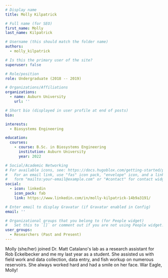 ```yaml
---
# Display name
title: Molly Kilpatrick

# Full name (for SEO)
first_name: Molly
last_name: Kilpatrick

# Username (this should match the folder name)
authors:
  - molly_kilpatrick

# Is this the primary user of the site?
superuser: false

# Role/position
role: Undergraduate (2018 -- 2019)

# Organizations/Affiliations
organizations:
  - name: Auburn University
    url: ''

# Short bio (displayed in user profile at end of posts)
bio: 

interests:
  - Biosystems Engineering

education:
  courses:
    - course: B.Sc. in Biosystems Engineering
      institution: Auburn University
      year: 2022

# Social/Academic Networking
# For available icons, see: https://docs.hugoblox.com/getting-started/page-builder/#icons
#   For an email link, use "fas" icon pack, "envelope" icon, and a link in the
#   form "mailto:your-email@example.com" or "#contact" for contact widget.
social:
  - icon: linkedin
    icon_pack: fab
    link: https://www.linkedin.com/in/molly-kilpatrick-14b9a3191/

# Enter email to display Gravatar (if Gravatar enabled in Config)
email: ''

# Organizational groups that you belong to (for People widget)
#   Set this to `[]` or comment out if you are not using People widget.
user_groups:
  - Researchers (Past and Present)
---
```


Molly (she/her) joined Dr. Matt Catalano's lab as a research assistant for Rob Eckelbecker and me my last year as a student. She assisted us with field work and data collection, data entry, and fish workup on numerous reservoirs. She always worked hard and had a smile on her face. War Eagle, Molly!
